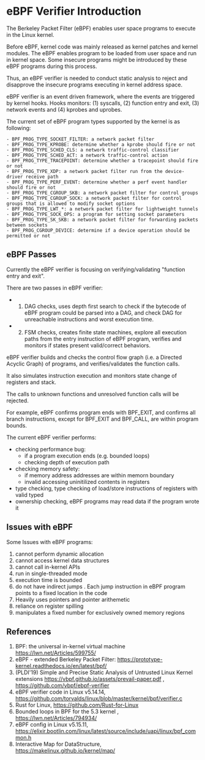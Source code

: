 # eBPF Verifier Introduction

The Berkeley Packet Filter (eBPF) enables user space programs to execute in the Linux kernel. 

Before eBPF, kernel code was mainly released as kernel patches and kernel modules. The eBPF enables program to be loaded from user space and run in kernel space. Some insecure programs might be introduced by these eBPF programs during this process. 

Thus, an eBPF verifier is needed to conduct static analysis to reject and disapprove the insecure programs executing in kernel address space. 

eBPF verifier is an event driven framework, where the events are triggered by kernel hooks. 
Hooks monitors:
(1) syscalls, 
(2) function entry and exit, 
(3) network events and 
(4) kprobes and uprobes. 

The current set of eBPF program types supported by the kernel is as following:

```
- BPF_PROG_TYPE_SOCKET_FILTER: a network packet filter
- BPF_PROG_TYPE_KPROBE: determine whether a kprobe should fire or not
- BPF_PROG_TYPE_SCHED_CLS: a network traffic-control classifier
- BPF_PROG_TYPE_SCHED_ACT: a network traffic-control action
- BPF_PROG_TYPE_TRACEPOINT: determine whether a tracepoint should fire or not
- BPF_PROG_TYPE_XDP: a network packet filter run from the device-driver receive path
- BPF_PROG_TYPE_PERF_EVENT: determine whether a perf event handler should fire or not
- BPF_PROG_TYPE_CGROUP_SKB: a network packet filter for control groups
- BPF_PROG_TYPE_CGROUP_SOCK: a network packet filter for control groups that is allowed to modify socket options
- BPF_PROG_TYPE_LWT_*: a network packet filter for lightweight tunnels
- BPF_PROG_TYPE_SOCK_OPS: a program for setting socket parameters
- BPF_PROG_TYPE_SK_SKB: a network packet filter for forwarding packets between sockets
- BPF_PROG_CGROUP_DEVICE: determine if a device operation should be permitted or not
```


## eBPF Passes

Currently the eBPF verifier is focusing on verifying/validating "function entry and exit".


There are two passes in eBPF verifier:

-  1. DAG checks, uses depth first search to check if the bytecode of eBPF program could be parsed into a DAG, and check DAG for unreachable instructions and worst execution time. 

- 2. FSM checks, creates finite state machines, explore all execution paths from the entry instruction of eBPF program, verifies and monitors if states present valid/correct behaviors. 

eBPF verifier builds and checks the control flow graph (i.e. a Directed Acyclic Graph) of programs, and verifies/validates the function calls. 

It also simulates instruction execution and monitors state change of registers and stack. 

The calls to unknown functions and unresolved function calls will be rejected.

For example, eBPF confirms program ends with BPF_EXIT, and confirms all branch instructions, except for BPF_EXIT and BPF_CALL, are within program bounds. 

The current eBPF verifier performs:
- checking performance bug: 
  - if a program execution ends (e.g. bounded loops)
  - checking depth of execution path
- checking memory safety: 
  - if memory address addresses are within memorn boundary 
  - invalid accessing uninitilized contents in registers
- type checking, type checking of load/store instructions of registers with valid typed
- ownership checking, eBPF programs may read data if the program wrote it


## Issues with eBPF 

Some Issues with eBPF programs:
1. cannot perform dynamic allocation
2. cannot access kernel data structures 
3. cannot call in-kernel APIs
4. run in single-threaded mode
5. execution time is bounded
6. do not have indirect jumps . Each jump instruction in eBPF program points to a fixed location in the code
7. Heavily uses pointers and pointer arithemetic
8. reliance on register spilling 
9. manipulates a fixed number for exclusively owned memory regions



## References

1. BPF: the universal in-kernel virtual machine https://lwn.net/Articles/599755/
2. eBPF - extended Berkeley Packet Filter: https://prototype-kernel.readthedocs.io/en/latest/bpf/
3. (PLDI'19) Simple and Precise Static Analysis of Untrusted Linux Kernel extensions  https://vbpf.github.io/assets/prevail-paper.pdf , https://github.com/vbpf/ebpf-verifier
4. eBPF verifier code in Linux v5.14.14, https://github.com/torvalds/linux/blob/master/kernel/bpf/verifier.c
5. Rust for Linux, https://github.com/Rust-for-Linux
6. Bounded loops in BPF for the 5.3 kernel , https://lwn.net/Articles/794934/
7. eBPF config in Linux v5.15.11, https://elixir.bootlin.com/linux/latest/source/include/uapi/linux/bpf_common.h
8. Interactive Map for DataStructure, https://makelinux.github.io/kernel/map/






